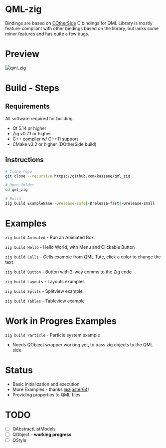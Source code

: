 # QML-zig

Bindings are based on [DOtherSide](https://github.com/filcuc/dotherside) C bindings for QML Library is mostly feature-compliant with other bindings based on the library, but lacks some minor features and has quite a few bugs.

# Preview
![qml_zig](https://user-images.githubusercontent.com/6756180/102698635-a5518500-421d-11eb-8705-98013d2328d7.jpg)

# Build - Steps

## Requirements

All software required for building.

- Qt 5.14 or higher
- Zig v0.7.1 or higher
- C++ compiler w/ C++11 support
- CMake v3.2 or higher (DOtherSide build)

## Instructions

~~~bash
# Clone repo
git clone --recursive https://github.com/kassane/qml_zig

# Open folder
cd qml_zig

# Build
zig build ExampleName -Drelease-safe|-Drelease-fast|-Drelease-small
~~~

# Examples

`zig build Animated` - Run an Animated Box

`zig build Hello` - Hello World, with Menu and Clickable Button

`zig build Cells` - Cells example from QML Tute, click a color to change the text

`zig build Button` - Button with 2-way comms to the Zig code

`zig build Layouts` - Layouts examples

`zig build Splits` - Splitview example

`zig build Tables` - Tableview example

# Work in Progres Examples

`zig build Particle` - Particle system example
- Needs QObject wrapper working yet, to pass zig objects to the QML side

# Status

- Basic initialization and execution
- More Examples - thanks [@zigster64](https://github.com/zigster64)!
- Providing properties to QML files

# TODO

- [ ] QAbstractListModels
- [ ] QObject - **working progress**
- [ ] QStyle
